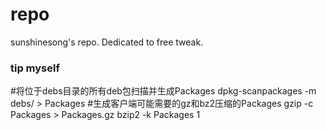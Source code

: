 # repo
sunshinesong's repo. Dedicated to free tweak.

### tip myself

#将位于debs目录的所有deb包扫描并生成Packages
dpkg-scanpackages -m debs/ > Packages
#生成客户端可能需要的gz和bz2压缩的Packages
gzip -c Packages > Packages.gz
bzip2 -k Packages
1
